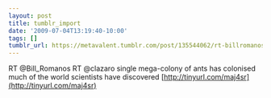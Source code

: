 ```yaml
---
layout: post
title: tumblr_import
date: '2009-07-04T13:19:40-10:00'
tags: []
tumblr_url: https://metavalent.tumblr.com/post/135544062/rt-billromanos-rt-clazaro-single-mega-colony-of
---
```

RT @Bill\_Romanos RT @clazaro single mega-colony of ants has colonised much of the world scientists have discovered [http://tinyurl.com/maj4sr](http://tinyurl.com/maj4sr)

